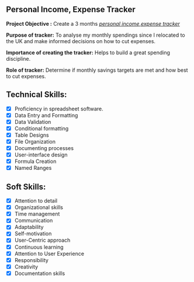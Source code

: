 ## Personal Income, Expense Tracker

**Project Objective :**
Create a 3 months _[personal income,expense tracker](https://github.com/rasidatyekeen/Personal_Income_and_Expense_Tracker/blob/main/Personal%20Income%2C%20Expense%20Tracker.pdf)_

**Purpose of tracker:** To analyse my monthly spendings since I relocated to the UK and make informed decisions on how to cut expenses.

**Importance of creating the tracker:** Helps to build a great spending discipline.

**Role of tracker:** Determine if monthly savings targets are met and how best to cut expenses. 

## Technical Skills:
- [x] Proficiency in spreadsheet software.
- [x] Data Entry and Formatting
- [x] Data Validation
- [x] Conditional formatting
- [x] Table Designs
- [x] File Organization
- [x] Documenting processes
- [x] User-interface design
- [x] Formula Creation
- [x] Named Ranges

## Soft Skills:
- [x] Attention to detail
- [x] Organizational skills
- [x] Time management
- [x] Communication
- [x] Adaptability
- [x] Self-motivation
- [x] User-Centric approach
- [x] Continuous learning
- [x] Attention to User Experience
- [x] Responsibility
- [x] Creativity
- [x] Documentation skills
